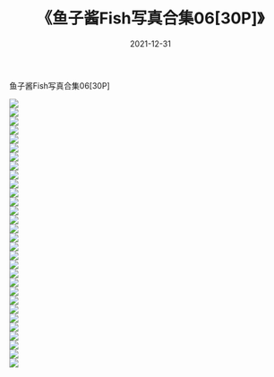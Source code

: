 ﻿---
layout: post
title:  《鱼子酱Fish写真合集06[30P]》
date:   2021-12-31
img: http://pic.660000.xyz/1:/性感/2021/鱼子酱Fish写真合集06[30P]/000.jpg
categories: [美女, 清纯, 唯美]
---

鱼子酱Fish写真合集06[30P]

  ![](http://pic.660000.xyz/1:/性感/2021/鱼子酱Fish写真合集06[30P]/001.jpg) <br> ![](http://pic.660000.xyz/1:/性感/2021/鱼子酱Fish写真合集06[30P]/002.jpg) <br> ![](http://pic.660000.xyz/1:/性感/2021/鱼子酱Fish写真合集06[30P]/003.jpg) <br> ![](http://pic.660000.xyz/1:/性感/2021/鱼子酱Fish写真合集06[30P]/004.jpg) <br> ![](http://pic.660000.xyz/1:/性感/2021/鱼子酱Fish写真合集06[30P]/005.jpg) <br> ![](http://pic.660000.xyz/1:/性感/2021/鱼子酱Fish写真合集06[30P]/006.jpg) <br> ![](http://pic.660000.xyz/1:/性感/2021/鱼子酱Fish写真合集06[30P]/007.jpg) <br> ![](http://pic.660000.xyz/1:/性感/2021/鱼子酱Fish写真合集06[30P]/008.jpg) <br> ![](http://pic.660000.xyz/1:/性感/2021/鱼子酱Fish写真合集06[30P]/009.jpg) <br> ![](http://pic.660000.xyz/1:/性感/2021/鱼子酱Fish写真合集06[30P]/010.jpg) <br> ![](http://pic.660000.xyz/1:/性感/2021/鱼子酱Fish写真合集06[30P]/011.jpg) <br> ![](http://pic.660000.xyz/1:/性感/2021/鱼子酱Fish写真合集06[30P]/012.jpg) <br> ![](http://pic.660000.xyz/1:/性感/2021/鱼子酱Fish写真合集06[30P]/013.jpg) <br> ![](http://pic.660000.xyz/1:/性感/2021/鱼子酱Fish写真合集06[30P]/014.jpg) <br> ![](http://pic.660000.xyz/1:/性感/2021/鱼子酱Fish写真合集06[30P]/015.jpg) <br> ![](http://pic.660000.xyz/1:/性感/2021/鱼子酱Fish写真合集06[30P]/016.jpg) <br> ![](http://pic.660000.xyz/1:/性感/2021/鱼子酱Fish写真合集06[30P]/017.jpg) <br> ![](http://pic.660000.xyz/1:/性感/2021/鱼子酱Fish写真合集06[30P]/018.jpg) <br> ![](http://pic.660000.xyz/1:/性感/2021/鱼子酱Fish写真合集06[30P]/019.jpg) <br> ![](http://pic.660000.xyz/1:/性感/2021/鱼子酱Fish写真合集06[30P]/020.jpg) <br> ![](http://pic.660000.xyz/1:/性感/2021/鱼子酱Fish写真合集06[30P]/021.jpg) <br> ![](http://pic.660000.xyz/1:/性感/2021/鱼子酱Fish写真合集06[30P]/022.jpg) <br> ![](http://pic.660000.xyz/1:/性感/2021/鱼子酱Fish写真合集06[30P]/023.jpg) <br> ![](http://pic.660000.xyz/1:/性感/2021/鱼子酱Fish写真合集06[30P]/024.jpg) <br> ![](http://pic.660000.xyz/1:/性感/2021/鱼子酱Fish写真合集06[30P]/025.jpg) <br> ![](http://pic.660000.xyz/1:/性感/2021/鱼子酱Fish写真合集06[30P]/026.jpg) <br> ![](http://pic.660000.xyz/1:/性感/2021/鱼子酱Fish写真合集06[30P]/027.jpg) <br> ![](http://pic.660000.xyz/1:/性感/2021/鱼子酱Fish写真合集06[30P]/028.jpg) <br> ![](http://pic.660000.xyz/1:/性感/2021/鱼子酱Fish写真合集06[30P]/029.jpg) <br> ![](http://pic.660000.xyz/1:/性感/2021/鱼子酱Fish写真合集06[30P]/030.jpg) <br>